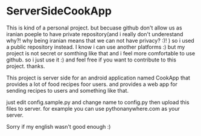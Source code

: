 # ServerSideCookApp

This is kind of a personal project. but becuase github don't allow us as iranian poeple to have private repository(and i really don't underestand why?! why being
iranian means that we can not have privacy? :)! ) so i used a public repository instead.
I know i can use another platforms :) but my project is not secret or somthing like that and i feel more comfortable to use github. so i just use it :)
and feel free if you want to contribute to this project. thanks.

This project is server side for an android application named CookApp that provides a lot of food recipes foor users. and provides
a web app for sending recipes to users and something like that.

just edit config.sample.py and change name to config.py then upload this files to server. for example you can use pythonanywhere.com as your server.

Sorry if my english wasn't good enough :)
